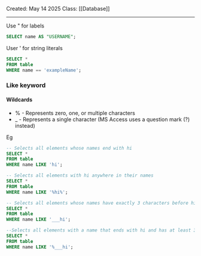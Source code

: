 Created: May 14 2025
Class: [[Database]]
- - -
Use \" for labels 
``` sql
SELECT name AS "USERNAME";
```
User \' for string literals
```sql
SELECT * 
FROM table
WHERE name == 'exampleName';
```

### Like keyword
#### Wildcards
- % - Represents zero, one, or multiple characters
- _ - Represents a single character (MS Access uses a question mark (?) instead)

Eg
``` sql
-- Selects all elements whose names end with hi
SELECT * 
FROM table
WHERE name LIKE 'hi';

-- Selects all elements with hi anywhere in their names
SELECT *
FROM table 
WHERE name LIKE '%hi%';

-- Selects all elements whose names have exactly 3 characters before hi
SELECT *
FROM table
WHERE name LIKE '___hi';

--Selects all elements with a name that ends with hi and has at least 3 characters before it
SELECT *
FROM table
WHERE name LIKE '%___hi';
```
